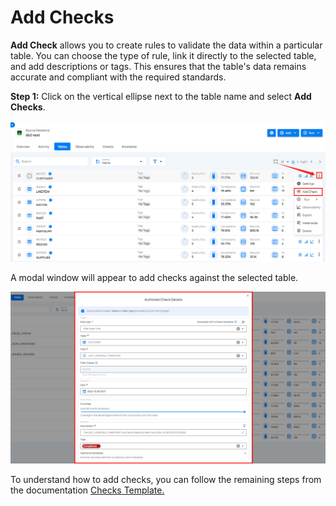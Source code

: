 # Add Checks

**Add Check** allows you to create rules to validate the data within a particular table. You can choose the type of rule, link it directly to the selected table, and add descriptions or tags. This ensures that the table's data remains accurate and compliant with the required standards.

**Step 1:** Click on the vertical ellipse next to the table name and select **Add Checks**.

![add-checks](../assets/container/manage-tables-files/check-light-14.png)

A modal window will appear to add checks against the selected table.

![check-window](../assets/container/manage-tables-files/check-light-15.png)

To understand how to add checks, you can follow the remaining steps from the documentation [Checks Template.](https://userguide.qualytics.io/checks/checks-template/)